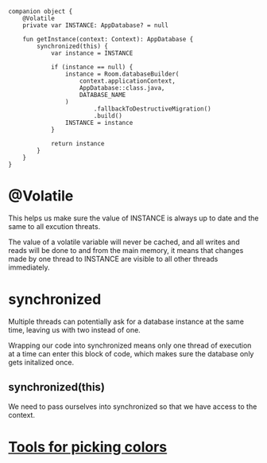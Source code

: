 ```
companion object {
    @Volatile
    private var INSTANCE: AppDatabase? = null

    fun getInstance(context: Context): AppDatabase {
        synchronized(this) {
            var instance = INSTANCE

            if (instance == null) {
                instance = Room.databaseBuilder(
                    context.applicationContext,
                    AppDatabase::class.java,
                    DATABASE_NAME
                )
                        .fallbackToDestructiveMigration()
                        .build()
                INSTANCE = instance
            }
            
            return instance
        }
    }
}
```
# @Volatile
This helps us make sure the value of INSTANCE is always up to date and the same to all excution threats.  
  
The value of a volatile variable will never be cached, and all writes and reads will be done to and from the main memory, it means that changes made by one thread to INSTANCE are visible to all other threads immediately.

# synchronized
Multiple threads can potentially ask for a database instance at the same time, leaving us with two instead of one.  
  
Wrapping our code into synchronized means only one thread of execution at a time can enter this block of code, which makes sure the database only gets initalized once.

## synchronized(this)
We need to pass ourselves into synchronized so that we have access to the context.

# [Tools for picking colors](https://material.io/design/color/the-color-system.html#tools-for-picking-colors)
